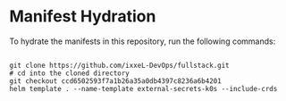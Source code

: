
# Manifest Hydration

To hydrate the manifests in this repository, run the following commands:

```shell

git clone https://github.com/ixxeL-DevOps/fullstack.git
# cd into the cloned directory
git checkout ccd6502593f7a1b26a35a0db4397c8236a6b4201
helm template . --name-template external-secrets-k0s --include-crds
```